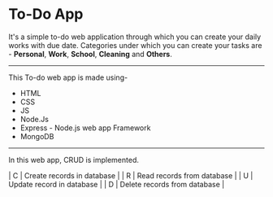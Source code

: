 # To-Do App

It's a simple to-do web application through which you can create your daily works with due date.
Categories under which you can create your tasks are -
**Personal**, **Work**, **School**, **Cleaning** and **Others**.

---

This To-do web app is made using-

- HTML
- CSS
- JS
- Node.Js
- Express - Node.js web app Framework
- MongoDB

---

In this web app, CRUD is implemented.

| C | Create records in database |
| R | Read records from database |
| U | Update record in database |
| D | Delete records from database |
